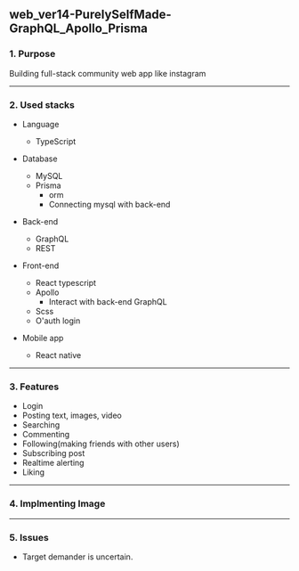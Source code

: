 ## web_ver14-PurelySelfMade-GraphQL_Apollo_Prisma


### 1. Purpose
Building full-stack community web app like instagram 

--------------
### 2. Used stacks
+ Language
  + TypeScript

+ Database
  + MySQL
  + Prisma
    + orm
    + Connecting mysql with back-end

+ Back-end
  + GraphQL
  + REST

+ Front-end
  + React typescript
  + Apollo
    + Interact with back-end GraphQL
  + Scss
  + O'auth login

+ Mobile app
  + React native


-------------------
### 3. Features
+ Login
+ Posting text, images, video
+ Searching
+ Commenting
+ Following(making friends with other users)
+ Subscribing post
+ Realtime alerting
+ Liking

--------------------------
### 4. Implmenting Image

-----------------------
### 5. Issues
+ Target demander is uncertain.

